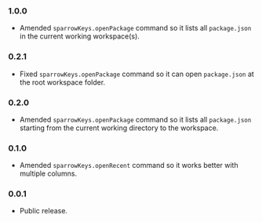 ### 1.0.0
- Amended `sparrowKeys.openPackage` command so it lists all `package.json` in the current working workspace(s).

### 0.2.1
- Fixed `sparrowKeys.openPackage` command so it can open `package.json` at the root workspace folder.

### 0.2.0
- Amended `sparrowKeys.openPackage` command so it lists all `package.json` starting from the current working directory to the workspace.

### 0.1.0
- Amended `sparrowKeys.openRecent` command so it works better with multiple columns.

### 0.0.1
- Public release.
